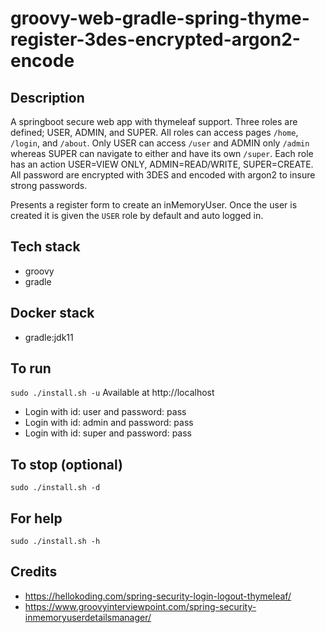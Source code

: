 # groovy-web-gradle-spring-thyme-register-3des-encrypted-argon2-encode

## Description
A springboot secure web app with thymeleaf support.
Three roles are defined; USER, ADMIN, and SUPER. All roles
can access pages `/home`, `/login`, and `/about`. Only USER
can access `/user` and ADMIN only `/admin` whereas SUPER can
navigate to either and have its own `/super`. Each role
has an action USER=VIEW ONLY, ADMIN=READ/WRITE, SUPER=CREATE.
All password are encrypted with 3DES and encoded with argon2
to insure strong passwords.

Presents a register form to create an inMemoryUser.
Once the user is created it is given the `USER` role
by default and auto logged in.

## Tech stack
- groovy
- gradle

## Docker stack
- gradle:jdk11

## To run
`sudo ./install.sh -u`
Available at http://localhost
- Login with id: user and password: pass
- Login with id: admin and password: pass
- Login with id: super and password: pass

## To stop (optional)
`sudo ./install.sh -d`

## For help
`sudo ./install.sh -h`

## Credits
- https://hellokoding.com/spring-security-login-logout-thymeleaf/
- https://www.groovyinterviewpoint.com/spring-security-inmemoryuserdetailsmanager/
